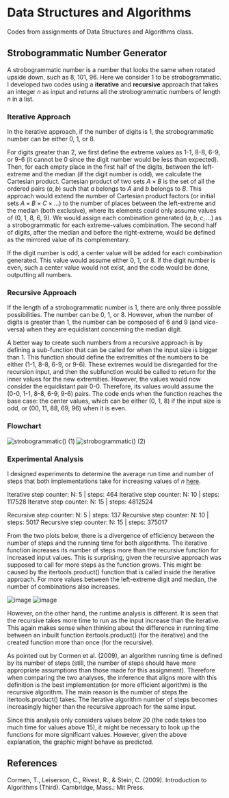 # Data Structures and Algorithms

Codes from assignments of Data Structures and Algorithms class.

## Strobogrammatic Number Generator
A strobogrammatic number is a number that looks the same when rotated upside down, such as 8, 101, 96. Here we consider 1 to be strobogrammatic.
I developed two codes using a **iterative** and **recursive** approach that takes an integer _n_ as input and returns all the strobogrammatic numbers of length _n_ in a list.

### Iterative Approach

In the iterative approach, if the number of digits is 1, the strobogrammatic number can be either 0, 1, or 8. 

For digits greater than 2, we first define the extreme values as 1-1, 8-8, 6-9, or 9-6 (it cannot be 0 since the digit number would be less than expected). Then, for each empty place in the first half of the digits, between the left-extreme and the median (if the digit number is odd), we calculate the Cartesian product. Cartesian product of two sets $A \times B$ is the set of all the ordered pairs $(a, b)$ such that $a$ belongs to $A$ and $b$ belongs to $B$. This approach would extend the number of Cartesian product factors (or initial sets $A \times B \times C \times \dots$) to the number of places between the left-extreme and the median (both exclusive), where its elements could only assume values of (0, 1, 8, 6, 9). We would assign each combination generated $(a, b, c, \dots)$ as a strobogrammatic for each extreme-values combination. The second half of digits, after the median and before the right-extreme, would be defined as the mirrored value of its complementary. 

If the digit number is odd, a center value will be added for each combination generated. This value would assume either 0, 1, or 8. If the digit number is even, such a center value would not exist, and the code would be done, outputting all numbers.

### Recursive Approach

If the length of a strobogrammatic number is 1, there are only three possible possibilities. The number can be 0, 1, or 8. However, when the number of digits is greater than 1, the number can be composed of 6 and 9 (and vice-versa) when they are equidistant concerning the median digit.

A better way to create such numbers from a recursive approach is by defining a sub-function that can be called for when the input size is bigger than 1. This function should define the extremities of the numbers to be either (1-1, 8-8, 6-9, or 9-6). These extremes would be disregarded for the recursion input, and then the subfunction would be called to return for the inner values for the new extremities. However, the values would now consider the equidistant pair 0-0. Therefore, its values would assume the (0-0, 1-1, 8-8, 6-9, 9-6) pairs. The code ends when the function reaches the base case: the center values, which can be either (0, 1, 8) if the input size is odd, or (00, 11, 88, 69, 96) when it is even.

### Flowchart
![strobogrammatic() (1)](https://github.com/user-attachments/assets/d91b051b-54c7-41c9-bfdf-ee3d25b8eb33)
![strobogrammatic() (2)](https://github.com/user-attachments/assets/245a2443-aadd-4920-bf51-52462641de97)


### Experimental Analysis
I designed experiments to determine the average run time and number of steps that both implementations take for increasing values of $n$ [here](/strobogrammatic-generator/experimental-analyis.py).

Iterative step counter:
N: 5 | steps:  464
Iterative step counter:
N: 10 | steps:  117528
Iteratve step counter:
N: 15 | steps:  4812524

Recursive step counter:
N: 5 | steps:  137
Recursive step counter:
N: 10 | steps:  5017
Recursive step counter:
N: 15 | steps:  375017

From the two plots below, there is a divergence of efficiency between the number of steps and the running time for both algorithms. The iterative function increases its number of steps more than the recursive function for increased input values. This is surprising, given the recursive approach was supposed to call for more steps as the function grows. This might be caused by the itertools.product() function that is called inside the iterative approach. For more values between the left-extreme digit and median, the number of combinations also increases. 

![image](https://github.com/user-attachments/assets/ca480040-6351-43c1-b31d-2feb23130eb3)
![image](https://github.com/user-attachments/assets/c97772fe-a28c-46f0-8ebe-e039ed6b2010)


However, on the other hand, the runtime analysis is different. It is seen that the recursive takes more time to run as the input increase than the iterative. This again makes sense when thinking about the difference in running time between an inbuilt function itertools.product() (for the iterative) and the created function more than once (for the recursive). 

As pointed out by Cormen et al. (2009), an algorithm running time is defined by its number of steps (still, the number of steps should have more appropriate assumptions than those made for this assignment). Therefore when comparing the two analyses, the inference that aligns more with this definition is the best implementation (or more efficient algorithm) is the recursive algorithm. The main reason is the number of steps the itertools.product() takes. The iterative algorithm number of steps becomes increasingly higher than the recursive approach for the same input.

Since this analysis only considers values below 20 (the code takes too much time for values above 15), it might be necessary to look up the functions for more significant values. However, given the above explanation, the graphic might behave as predicted. 



## References
Cormen, T., Leiserson, C., Rivest, R., & Stein, C. (2009). Introduction to Algorithms (Third). Cambridge, Mass.: Mit Press.

